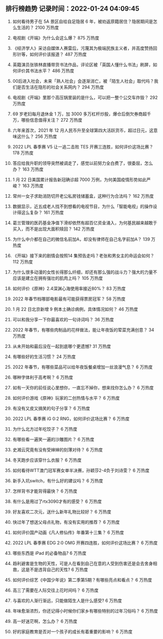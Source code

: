 
## 排行榜趋势 记录时间：2022-01-24 04:09:45
  
  1. 如何看待男子在 5A 景区自给自足隐居 6 年，被劝返原籍居住？隐居期间是怎么生活的？ 2100 万热度
    
  2. 电视剧《开端》为什么会这么爆？ 875 万热度
    
  3. 《经济学人》采访自媒体人赛雷后，污蔑其为极端民族主义者，并高度赞扬回形针等，如何评价该报道？ 487 万热度
    
  4. 英籍演员张铁林直播带货书法作品，评论区被「英国人懂什么书法」刷屏，如何评价其书法水平？ 486 万热度
    
  5. 00后进入社会，未来「熟人社会」会逐渐消亡，被「陌生人社会」取代吗？我们是否生活在隐形的社会关系网内？ 294 万热度
    
  6. 电视剧《开端》里那个高压锅里装的是什么，可以把一整个公交车炸毁？ 292 万热度
    
  7. 69 岁老妇每月退休金 1 万，加 3000 多万杠杆炒股，爆仓后倒欠券商超千万，哪些信息值得关注？ 272 万热度
    
  8. 六年来首次，2021 年 12 月人民币升至全球第四大活跃货币，超过日元，这意味这什么？ 256 万热度
    
  9. 2022 LPL 春季赛 V5 让一追二击败 TES 开赛三连胜，如何评价这场比赛？ 178 万热度
    
  10. 答应给我升职的领导突然被调走了，感觉以前努力全白费了，很委屈，怎么办？ 163 万热度
    
  11. 1 月 22 日美国累计报告新冠确诊超 7000 万例，为何美国疫情形势如此严峻？ 163 万热度
    
  12. 常州一女子求助消防切开老公私房钱储蓄盒，这种行为合法吗？ 162 万热度
    
  13. 数据显示，近五成老人找不到想看的电视节目，为什么「智能电视」的操作设计得这么复杂？ 161 万热度
    
  14. 葛兰管理的医药基金净值下滑却依然有超百亿资金涌入，为何基民越来越敢于买入，而不是出现大面积赎回？ 142 万热度
    
  15. 为什么中介都在自己的微信名前加A，却没有律师在自己名字前加A？ 139 万热度
    
  16. 《开端》接下来的剧情会按照14 集预告走吗？老张和男女主的命运会如何？ 112 万热度
    
  17. 为什么很多动漫的女性长得那么纤细，却还有那么强的战斗力？强大的力量不应该是建立在拥有强壮的肌肉上吗？ 105 万热度
    
  18. 如何评价《原神》2.4深渊心海使用率接近80%？ 83 万热度
    
  19. 2022 年春节档哪部电影最有可能获得票房冠军？ 58 万热度
    
  20. 1 月 22 日北京新增 9 例本土确诊病例，具体情况如何？ 46 万热度
    
  21. 可以和我分享一下你最喜欢的一句诗词吗？ 36 万热度
    
  22. 2022 年春节，有哪些肉制品的花样做法，能让年夜饭的荤菜充满创意？ 34 万热度
    
  23. 从未开始和最后没在一起到底哪个更遗憾? 31 万热度
    
  24. 有哪些好的生活习惯？ 24 万热度
    
  25. 2022 年春节，有哪些菜品可以给年夜饭餐桌增加一丝浪漫气息？ 6 万热度
    
  26. 哪种字体利于高考啊？ 6 万热度
    
  27. 如有一天你的前任说心里想你，一直忘不掉你，想来找你怎么办？ 6 万热度
    
  28. 如何评价游戏《原神》玩家的二创热情与水平？ 6 万热度
    
  29. 有没有又皮又搞笑的句子分享？ 6 万热度
    
  30. 2022 LPL 春季赛 iG 0:2 RNG，如何评价这场比赛？ 6 万热度
    
  31. 为什么北方过年吃饺子？ 6 万热度
    
  32. 有哪些看一遍笑一遍的沙雕图片？ 6 万热度
    
  33. 史湘云究竟有没有受婶婶的刻薄对待？ 6 万热度
    
  34. 冬天跑步应该穿什么衣服？ 6 万热度
    
  35. 如何看待WTT澳门冠军赛女单半决赛，孙颖莎2-4负于刘诗雯？ 6 万热度
    
  36. 新手入坑switch，有什么好的建议吗？ 6 万热度
    
  37. 怎样背书才能背得最快？ 6 万热度
    
  38. 有什么是用过了rtx3090才有的感受？ 6 万热度
    
  39. 好友喜欢二次元，送什么新年礼物比较好？ 6 万热度
    
  40. 快过年了想送父母点礼物，有没有实用的推荐？ 6 万热度
    
  41. 如何评价国产动画《凡人修仙传》年番第十三集？ 6 万热度
    
  42. 2022 LPL 春季赛 EDG 2:0 OMG 开赛四连胜，如何评价这场比赛？ 6 万热度
    
  43. 哪些东西是 iPad 的必备物品? 6 万热度
    
  44. 趋利避害是生物的天性，可是人在看到自己在意的人受到伤害还是会去舍身相救，这是不是违背自己的天性? 6 万热度
    
  45. 如何评价综艺《中国少年说》第二季第5期？有哪些亮点和看点？ 6 万热度
    
  46. 高三了需要在人际交往上花时间吗？ 6 万热度
    
  47. 与喜欢的人渐行渐远，只能做陌生人是什么感受? 6 万热度
    
  48. 年味愈渐浓烈，你还记得小时候你们家乡有哪些特别的过年习俗吗？ 6 万热度
    
  49. 高一好迷茫啊，怎么办？ 6 万热度
    
  50. 好的家庭教育是否对一个孩子的成长有着重要的影响？ 6 万热度
    